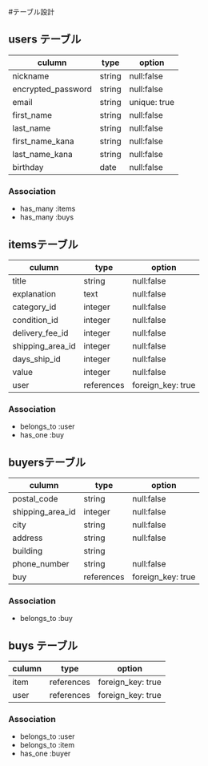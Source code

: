#テーブル設計

## users テーブル

|culumn                |type   |option                 |
|----------------------|---------|---------------------|
|nickname              |string |null:false             |
|encrypted_password    |string  |null:false            |
|email                 |string |unique: true           |
|first_name            |string |null:false             |
|last_name             |string |null:false             |
|first_name_kana       |string |null:false             |
|last_name_kana        |string | null:false            |
|birthday              |date  |null:false              |



### Association

- has_many :items
- has_many  :buys



## itemsテーブル

|culumn             | type  | option    |
|-------------------|-------|-----------|
|title             |string | null:false|
|explanation        | text  | null:false|
|category_id        |integer | null:false|
|condition_id       |integer | null:false|
|delivery_fee_id    |integer| null:false|
|shipping_area_id   |integer | null:false|
|days_ship_id       |integer| null:false|
|value              |integer| null:false|
|user            |references| foreign_key: true|

### Association

- belongs_to :user
- has_one :buy






## buyersテーブル

|culumn      | type  | option    |
|------------|-------|-----------|
|postal_code | string| null:false|
|shipping_area_id|integer| null:false|
|city        |string | null:false|
|address     | string| null:false|
|building    | string|           |
|phone_number| string| null:false|
|buy  | references |foreign_key: true|

### Association

- belongs_to   :buy




## buys テーブル

|culumn      | type  | option    |
|------------|-------|-----------|
|item | references | foreign_key: true|
|user     | references | foreign_key: true|


### Association

- belongs_to :user
- belongs_to :item
- has_one    :buyer
